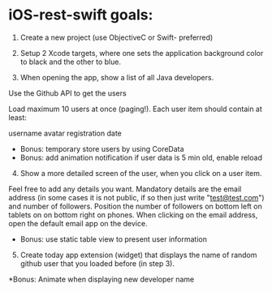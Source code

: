 # iOS-rest-swift goals:

1. Create a new project (use ObjectiveC or Swift- preferred)

2. Setup 2 Xcode targets, where one sets the application background color to black and the other to blue.

3. When opening the app, show a list of all Java developers.

Use the Github API to get the users

Load maximum 10 users at once (paging!).
Each user item should contain at least:

username
avatar
registration date

* Bonus: temporary store users by using CoreData
* Bonus: add animation notification if user data is 5 min old, enable reload

4. Show a more detailed screen of the user, when you click on a user item.

Feel free to add any details you want.
Mandatory details are the email address (in some cases it is not public, if so then just write "test@test.com") and number of followers.
Position the number of followers on bottom left on tablets on on bottom right on phones.
When clicking on the email address, open the default email app on the device.

* Bonus: use static table view to present user information

5. Create today app extension (widget) that displays the name of random github user that you loaded before (in step 3).

*Bonus: Animate when displaying new developer name

